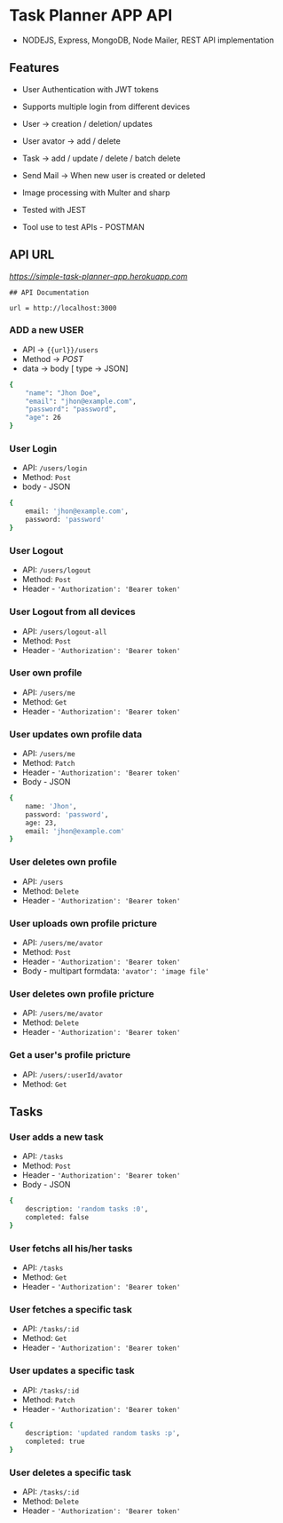 
# Task Planner APP API
- NODEJS, Express, MongoDB, Node Mailer, REST API implementation

## Features

- User Authentication with JWT tokens

- Supports multiple login from different devices

- User -> creation / deletion/ updates

- User avator -> add / delete

- Task -> add / update / delete / batch delete

- Send Mail -> When new user is created or deleted

- Image processing with Multer and sharp

- Tested with JEST

- Tool use to test APIs - POSTMAN

  

## API URL
_https://simple-task-planner-app.herokuapp.com_

	## API Documentation

`url = http://localhost:3000`
### ADD a new USER

 -  API -> `{{url}}/users`
 - Method -> *POST*
 - data -> body  [ type -> JSON]
```bash 
{
	"name": "Jhon Doe",
	"email": "jhon@example.com",
	"password": "password",
	"age": 26
}
```

### User Login
- API: `/users/login`
- Method: `Post`
- body - JSON
```bash
{
	email: 'jhon@example.com',
	password: 'password'
}
```

### User Logout
- API: `/users/logout`
- Method: `Post`
- Header - `'Authorization': 'Bearer token'`

### User Logout from all devices
- API: `/users/logout-all`
- Method: `Post`
- Header - `'Authorization': 'Bearer token'`

### User own profile
- API: `/users/me`
- Method: `Get`
- Header - `'Authorization': 'Bearer token'`

### User updates own profile data
- API: `/users/me`
- Method: `Patch`
- Header - `'Authorization': 'Bearer token'`
- Body - JSON
```bash
{
	name: 'Jhon',
	password: 'password',
	age: 23,
	email: 'jhon@example.com'
}
```

### User deletes own profile
- API: `/users`
- Method: `Delete`
- Header - `'Authorization': 'Bearer token'`


### User uploads own profile pricture
- API: `/users/me/avator`
- Method: `Post`
- Header - `'Authorization': 'Bearer token'`
- Body - multipart formdata: `'avator': 'image file'`

### User deletes own profile pricture
- API: `/users/me/avator`
- Method: `Delete`
- Header - `'Authorization': 'Bearer token'`

### Get a user's profile pricture
- API: `/users/:userId/avator`
- Method: `Get`

## Tasks

### User adds a new task
- API: `/tasks`
- Method: `Post`
- Header - `'Authorization': 'Bearer token'`
- Body - JSON
```bash
{
	description: 'random tasks :0',
	completed: false
}
```

### User fetchs all his/her tasks
- API: `/tasks`
- Method: `Get`
- Header - `'Authorization': 'Bearer token'`

### User fetches a specific task
- API: `/tasks/:id`
- Method: `Get`
- Header - `'Authorization': 'Bearer token'`

### User updates a specific task
- API: `/tasks/:id`
- Method: `Patch`
- Header - `'Authorization': 'Bearer token'`
```bash
{
	description: 'updated random tasks :p',
	completed: true
}
```

### User deletes a specific task
- API: `/tasks/:id`
- Method: `Delete`
- Header - `'Authorization': 'Bearer token'`
